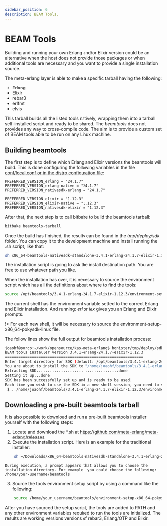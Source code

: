 ```yaml
---
sidebar_position: 6
description: BEAM Tools.
---
```


# BEAM Tools

Building and running your own Erlang and/or Elixir version could be an
alternative when the host does not provide those packages or when additional
tools are necessary and you want to provide a single installation source.

The meta-erlang layer is able to make a specific tarball having the following:

- Erlang
- Elixir
- rebar3
- erlfmt
- elvis

This tarball builds all the listed tools natively, wrapping them into a tarball
self-installed script and ready to be shared. The _beamtools_ does not provides
any way to cross-compile code. The aim is to provide a custom set of BEAM tools
able to be run on any Linux machine.

## Building beamtools

The first step is to define which Erlang and Elixir versions the beamtools will
build. This is done configuring the following variables in the file
[conf/local.conf or in the distro configuration file](https://docs.yoctoproject.org/ref-manual/terms.html?highlight=local%20conf#term-Configuration-File):

```
PREFERRED_VERSION_erlang = "24.1.7"
PREFERRED_VERSION_erlang-native = "24.1.7"
PREFERRED_VERSION_nativesdk-erlang = "24.1.7"

PREFERRED_VERSION_elixir = "1.12.3"
PREFERRED_VERSION_elixir-native = "1.12.3"
PREFERRED_VERSION_nativesdk-elixir = "1.12.3"
```

After that, the next step is to call bitbake to build the beamtools tarball:

```bash
bitbake beamtools-tarball
```

Once the build has finished, the results can be found in the _tmp/deploy/sdk_
folder. You can copy it to the development machine and install running the .sh
script, like that:

```bash
sh x86_64-beamtools-nativesdk-standalone-3.4.1-erlang-24.1.7-elixir-1.12.3.sh
```

The installation script is going to ask the install destination path. You are
free to use whatever path you like.

When the installation has over, it is necessary to source the environment script
which has all the definitions about where to find the tools:

```bash
source /opt/beamtools/3.4.1-erlang-24.1.7-elixir-1.12.3/environment-setup-x86_64-pokysdk-linux
```

The current shell has the environment variable setted to the correct Erlang and
Elixir installation. And running: _erl_ or _iex_ gives you an Erlang and Elixir
prompts.

!> For each new shell, it will be necessary to source the
environment-setup-x86_64-pokysdk-linux file.

The follow lines show the full output for beamtools installation process:

```bash
joaohf@porco:~/work/opensource/kas-meta-erlang$ honister/tmp/deploy/sdk/x86_64-beamtools-nativesdk-standalone-3.4.1-erlang-24.1.7-elixir-1.12.3.sh
BEAM tools installer version 3.4.1-erlang-24.1.7-elixir-1.12.3
==============================================================
Enter target directory for SDK (default: /opt/beamtools/3.4.1-erlang-24.1.7-elixir-1.12.3): /home/joaohf/beamtools/3.4.1-erlang-24.1.7-elixir-1.12.3
You are about to install the SDK to "/home/joaohf/beamtools/3.4.1-erlang-24.1.7-elixir-1.12.3". Proceed [Y/n]?
Extracting SDK.....................................done
Setting it up...done
SDK has been successfully set up and is ready to be used.
Each time you wish to use the SDK in a new shell session, you need to source the environment setup script e.g.
 $ . /home/joaohf/beamtools/3.4.1-erlang-24.1.7-elixir-1.12.3/environment-setup-x86_64-pokysdk-linux
```

## Downloading a pre-built beamtools tarball

It is also possible to download and run a pre-built beamtools installer yourself
with the following steps:

1. Locate and download the \*.sh at
   https://github.com/meta-erlang/meta-erlang/releases
2. Execute the installation script. Here is an example for the traditional
   installer:

```bash
    sh ~/Downloads/x86_64-beamtools-nativesdk-standalone-3.4.1-erlang-24.1.7-elixir-1.12.3.sh
```

    During execution, a prompt appears that allows you to choose the installation directory. For example, you could choose the following: /home/your-username/beamtools

3. Source the tools environment setup script by using a command like the
   following:

```bash
    source /home/your_username/beamtools/environment-setup-x86_64-pokysdk-linux
```

After you have sourced the setup script, the tools are added to PATH and any
other environment variables required to run the tools are initialized. The
results are working versions versions of rebar3, Erlang/OTP and Elixir.
